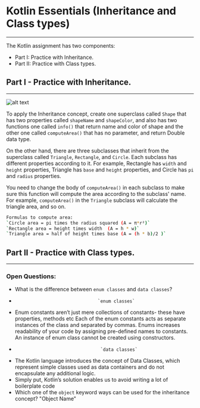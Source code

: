 # Kotlin Essentials (Inheritance and Class types)
---
The Kotlin assignment has two components:
- Part I: Practice with Inheritance.
- Part II: Practice with Class types. 

## Part I - Practice with Inheritance.
---
![alt text](example.png)

To apply the Inheritance concept, create one superclass called `Shape` that has two properties called `shapeName` and `shapeColor`, and also has two functions one called `info()` that return name and color of shape and the other one called `computeArea()` that has no parameter, and return Double data type.

On the other hand, there are three subclasses that inherit from the superclass called `Triangle`, `Rectangle`, and `Circle`. Each subclass has different properties according to it. For example, Rectangle has `width` and `height` properties, Triangle has `base` and `height` properties, and Circle has `pi` and `radius` properties.

You need to change the body of `computeArea()` in each subclass to make sure this function will compute the area according to the subclass' name. For example, `computeArea()` in the `Triangle` subclass will calculate the triangle area, and so on.

```sh
Formulas to compute area:
`Circle area = pi times the radius squared (A = π*r²)`
`Rectangle area = height times width  (A = h * w)`
`Triangle area = half of height times base (A = (h * b)/2 )`
```

## Part II - Practice with Class types.
---
### Open Questions:
- What is the difference between `enum classes` and `data classes`?
-                                    `enum classes`
- Enum constants aren’t just mere collections of constants- these have properties, methods etc
  Each of the enum constants acts as separate instances of the class and separated by commas.
  Enums increases readability of your code by assigning pre-defined names to constants.
  An instance of enum class cannot be created using constructors.
-                                     `data classes`
- The Kotlin language introduces the concept of Data Classes, which represent simple classes used as data containers and do not encapsulate any additional logic.
- Simply put, Kotlin’s solution enables us to avoid writing a lot of boilerplate code
- Which one of the `object` keyword ways can be used for the inheritance concept?
"Object Name"


